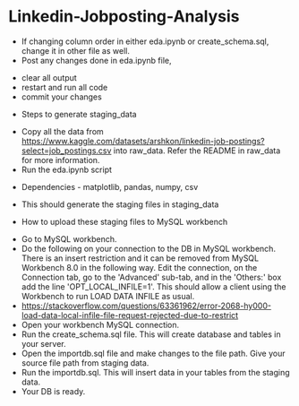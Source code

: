 # Linkedin-Jobposting-Analysis
+ If changing column order in either eda.ipynb or create_schema.sql, change it in other file as well.
+ Post any changes done in eda.ipynb file,
 - clear all output
 - restart and run all code
 - commit your changes
+ Steps to generate staging_data
 - Copy all the data from https://www.kaggle.com/datasets/arshkon/linkedin-job-postings?select=job_postings.csv into raw_data. Refer the README in raw_data for more information.
 - Run the eda.ipynb script
  * Dependencies - matplotlib, pandas, numpy, csv
 - This should generate the staging files in staging_data
+ How to upload these staging files to MySQL workbench
 - Go to MySQL workbench.
 - Do the following on your connection to the DB in MySQL workbench. There is an insert restriction and it can be removed from MySQL Workbench 8.0 in the following way. Edit the connection, on the Connection tab, 
 go to the 'Advanced' sub-tab, and in the 'Others:' box add the line 'OPT_LOCAL_INFILE=1'. This should allow a client using the Workbench to run LOAD DATA INFILE as usual.
 - https://stackoverflow.com/questions/63361962/error-2068-hy000-load-data-local-infile-file-request-rejected-due-to-restrict
 - Open your workbench MySQL connection.
 - Run the create_schema.sql file. This will create database and tables in your server.
 - Open the importdb.sql file and make changes to the file path. Give your source file path from staging data.
 - Run the importdb.sql. This will insert data in your tables from the staging data.
 - Your DB is ready.
